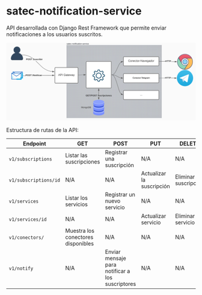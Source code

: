 # satec-notification-service

API desarrollada con Django Rest Framework que permite enviar notificaciones a los usuarios suscritos.

![Esquema del servicio ](Esquema.svg "Esquema del servicio")

Estructura de rutas de la API:

| Endpoint | GET | POST | PUT |DELETE|
| -- | -- | -- | -- | -- |
| `v1/subscriptions` | Listar las suscripciones | Registrar una suscripción | N/A | N/A |
| `v1/subscriptions/id` | N/A | N/A | Actualizar la suscripción | Eliminar suscripción |
| `v1/services` | Listar los servicios | Registrar un nuevo servicio | N/A | N/A
| `v1/services/id` | N/A | N/A | Actualizar servicio | Eliminar servicio
| `v1/conectors/` | Muestra los conectores disponibles | N/A | N/A | N/A
| `v1/notify` | N/A | Enviar mensaje para notificar a los suscriptores | N/A | N/A |